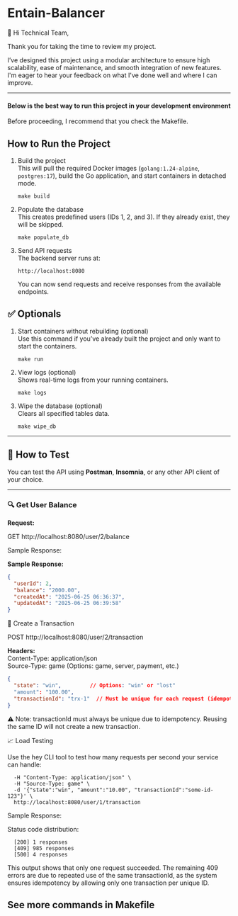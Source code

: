 # Entain-Balancer

👋 Hi Technical Team,

Thank you for taking the time to review my project.

I’ve designed this project using a modular architecture to ensure high scalability, ease of maintenance, and smooth integration of new features. I'm eager to hear your feedback on what I've done well and where I can improve.

---

#### Below is the best way to run this project in your development environment

Before proceeding, I recommend that you check the Makefile.

## How to Run the Project

1. Build the project  
   This will pull the required Docker images (`golang:1.24-alpine`, `postgres:17`), build the Go application, and start containers in detached mode.

   ``make build``

2. Populate the database  
   This creates predefined users (IDs 1, 2, and 3). If they already exist, they will be skipped.

   ``make populate_db``


3. Send API requests  
   The backend server runs at:

   ``http://localhost:8080``

   You can now send requests and receive responses from the available endpoints.

## ✅ Optionals

1. Start containers without rebuilding (optional)  
   Use this command if you’ve already built the project and only want to start the containers.

   ``make run``

2. View logs (optional)  
   Shows real-time logs from your running containers.

   ``make logs``

3. Wipe the database (optional)  
   Clears all specified tables data.

   ``make wipe_db``

---

## 🧪 How to Test

You can test the API using **Postman**, **Insomnia**, or any other API client of your choice.

---

### 🔍 Get User Balance

**Request:**

GET http://localhost:8080/user/2/balance

Sample Response:

**Sample Response:**

```json
{
  "userId": 2,
  "balance": "2000.00",
  "createdAt": "2025-06-25 06:36:37",
  "updatedAt": "2025-06-25 06:39:58"
}
```

💸 Create a Transaction

POST http://localhost:8080/user/2/transaction

**Headers:**  
Content-Type: application/json<br>
Source-Type: game (Options: game, server, payment, etc.)

```json
{
  "state": "win",         // Options: "win" or "lost"
  "amount": "100.00",
  "transactionId": "trx-1"  // Must be unique for each request (idempotency)
}
```

⚠️ Note: transactionId must always be unique due to idempotency. Reusing the same ID will not create a new transaction.

📈 Load Testing

Use the hey CLI tool to test how many requests per second your service can handle:

```hey -n 1000 -c 30 -m POST \
  -H "Content-Type: application/json" \
  -H "Source-Type: game" \
  -d '{"state":"win", "amount":"10.00", "transactionId":"some-id-123"}' \
  http://localhost:8080/user/1/transaction
  ```

Sample Response:

Status code distribution:
```
  [200] 1 responses
  [409] 985 responses
  [500] 4 responses
```

This output shows that only one request succeeded. The remaining 409 errors are due to repeated use of the same transactionId, as the system ensures idempotency by allowing only one transaction per unique ID.



## See more commands in Makefile 

